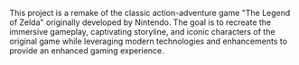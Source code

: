 This project is a remake of the classic action-adventure game "The Legend of Zelda" originally developed by Nintendo. The goal is to recreate the immersive gameplay, captivating storyline, and iconic characters of the original game while leveraging modern technologies and enhancements to provide an enhanced gaming experience.
